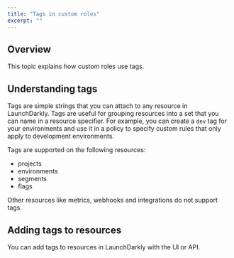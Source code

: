 ```yaml
---
title: "Tags in custom roles"
excerpt: ""
---
```

## Overview

This topic explains how custom roles use tags.

## Understanding tags

Tags are simple strings that you can attach to any resource in LaunchDarkly. Tags are useful for grouping resources into a set that you can name in a resource specifier. For example, you can create a `dev` tag for your environments and use it in a policy to specify custom rules that only apply to development environments.

Tags are supported on the following resources: 

* projects
* environments
* segments
* flags

Other resources like metrics, webhooks and integrations do not support tags.

## Adding tags to resources

You can add tags to resources in LaunchDarkly with the UI or API.